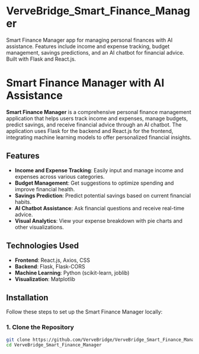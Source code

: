 # VerveBridge_Smart_Finance_Manager
Smart Finance Manager app for managing personal finances with AI assistance. Features include income and expense tracking, budget management, savings predictions, and an AI chatbot for financial advice. Built with Flask and React.js.
# Smart Finance Manager with AI Assistance

**Smart Finance Manager** is a comprehensive personal finance management application that helps users track income and expenses, manage budgets, predict savings, and receive financial advice through an AI chatbot. The application uses Flask for the backend and React.js for the frontend, integrating machine learning models to offer personalized financial insights.

## Features

- **Income and Expense Tracking**: Easily input and manage income and expenses across various categories.
- **Budget Management**: Get suggestions to optimize spending and improve financial health.
- **Savings Prediction**: Predict potential savings based on current financial habits.
- **AI Chatbot Assistance**: Ask financial questions and receive real-time advice.
- **Visual Analytics**: View your expense breakdown with pie charts and other visualizations.

## Technologies Used

- **Frontend**: React.js, Axios, CSS
- **Backend**: Flask, Flask-CORS
- **Machine Learning**: Python (scikit-learn, joblib)
- **Visualization**: Matplotlib

## Installation

Follow these steps to set up the Smart Finance Manager locally:

### 1. Clone the Repository

```bash
git clone https://github.com/VerveBridge/VerveBridge_Smart_Finance_Manager.git
cd VerveBridge_Smart_Finance_Manager
